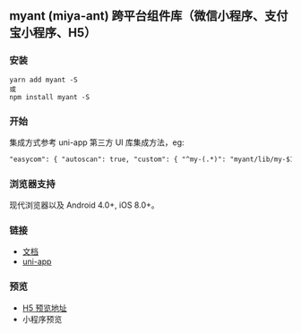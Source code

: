## myant (miya-ant) 跨平台组件库（微信小程序、支付宝小程序、H5）

### 安装

```
yarn add myant -S
或
npm install myant -S
```

### 开始

集成方式参考 uni-app 第三方 UI 库集成方法，eg:

```html
"easycom": { "autoscan": true, "custom": { "^my-(.*)": "myant/lib/my-$1/index.vue" } }
```

### 浏览器支持

现代浏览器以及 Android 4.0+, iOS 8.0+。

### 链接

- [文档](http://miya-fe.gitee.io/myant/desktop)
- [uni-app](https://uniapp.dcloud.io/README)

### 预览

- [H5 预览地址](https://miya-fe.github.io/myant)
- 小程序预览
